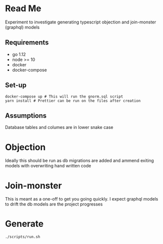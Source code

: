 # Read Me

Experiment to investigate generating typescript objection and join-monster (graphql) models

## Requirements

- go 1.12
- node >= 10
- docker
- docker-compose

## Set-up

    docker-compose up # This will run the gnorm.sql script
    yarn install # Prettier can be run on the files after creation

## Assumptions

Database tables and columes are in lower snake case

# Objection

Ideally this should be run as db migrations are added and ammend exiting models with overwriting hand written code

# Join-monster

This is meant as a one-off to get you going quickly. I expect graphql models to drift the db models are the project progresses

# Generate

    ./scripts/run.sh
